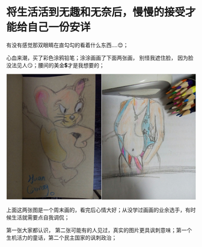 # 将生活活到无趣和无奈后，慢慢的接受才能给自己一份安详


有没有感觉那双眼睛在直勾勾的看着什么东西....😊；

心血来潮，买了彩色涂鸦铅笔；涂涂画画了下面两张画， 别怪我遮住脸， 因为脸没法见人😏；腰间的美金💲才是我想要的；


![绘画🎨](/bullshit/img/firstblood_for_funy_moment.jpg)



上面这两张图是一个周末画的，看完后心情大好；从没学过画画的业余选手，有时候生活就需要点自我调侃；

第一张大家都认识， 第二张可能有的人见过，真实的图片更具讽刺意味；第一个生机活力的童话，第二个民主国家的讽刺政治；
